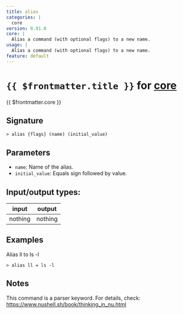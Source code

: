 ```yaml
---
title: alias
categories: |
  core
version: 0.91.0
core: |
  Alias a command (with optional flags) to a new name.
usage: |
  Alias a command (with optional flags) to a new name.
feature: default
---
```

<!-- This file is automatically generated. Please edit the command in https://github.com/nushell/nushell instead. -->

# `{{ $frontmatter.title }}` for [core](/commands/categories/core.md)

<div class='command-title'>{{ $frontmatter.core }}</div>

## Signature

```> alias {flags} (name) (initial_value)```

## Parameters

 -  `name`: Name of the alias.
 -  `initial_value`: Equals sign followed by value.


## Input/output types:

| input   | output  |
| ------- | ------- |
| nothing | nothing |

## Examples

Alias ll to ls -l
```nu
> alias ll = ls -l

```

## Notes
This command is a parser keyword. For details, check:
  https://www.nushell.sh/book/thinking_in_nu.html